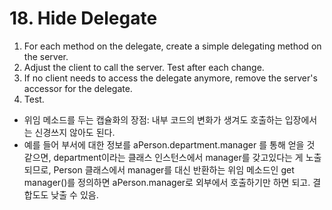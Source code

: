 # 18. Hide Delegate

1. For each method on the delegate, create a simple delegating method on the server.
2. Adjust the client to call the server. Test after each change.
3. If no client needs to access the delegate anymore, remove the server's accessor for the delegate.
4. Test.

- 위임 메소드를 두는 캡슐화의 장점: 내부 코드의 변화가 생겨도 호출하는 입장에서는 신경쓰지 않아도 된다.
- 예를 들어 부서에 대한 정보를 aPerson.department.manager 를 통해 얻을 것 같으면, department이라는 클래스 인스턴스에서 manager를 갖고있다는 게 노출되므로, Person 클래스에서 manager를 대신 반환하는 위임 메소드인 get manager()를 정의하면 aPerson.manager로 외부에서 호출하기만 하면 되고. 결합도도 낮출 수 있음.
